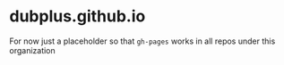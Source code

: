 # dubplus.github.io
For now just a placeholder so that `gh-pages` works in all repos under this organization
